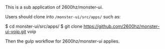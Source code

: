 This is a sub application of 2600hz/monster-ui.

Users should clone into `/monster-ui/src/apps/` such as:

$ cd monster-ui/src/apps/
$ git clone https://github.com/2600hz/monster-ui-voip.git voip

Then the gulp workflow for 2600hz/monster-ui applies.
